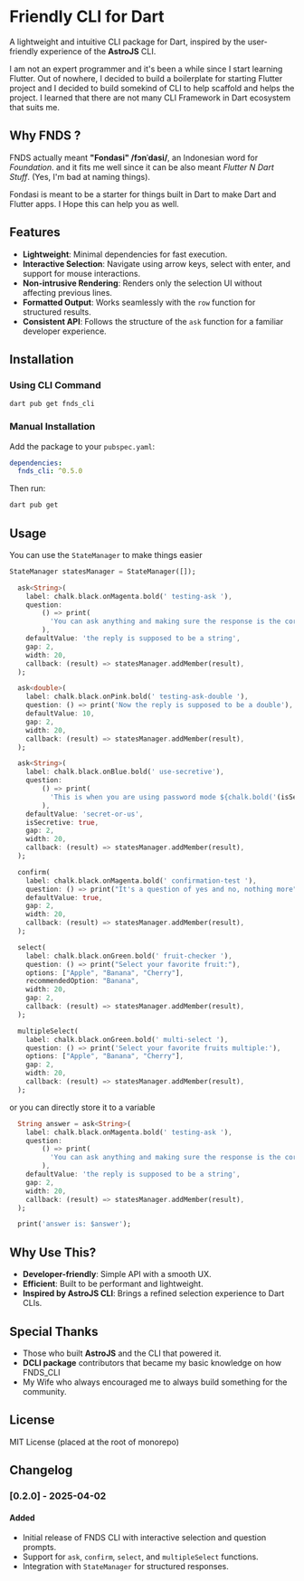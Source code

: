 # Friendly CLI for Dart

A lightweight and intuitive CLI package for Dart, inspired by the user-friendly experience of the **AstroJS** CLI.

I am not an expert programmer and it's been a while since I start learning Flutter. Out of nowhere, I decided to build a boilerplate for starting Flutter project and I decided to build somekind of CLI to help scaffold and helps the project. I learned that there are not many CLI Framework in Dart ecosystem that suits me.

## Why FNDS ?

FNDS actually meant **"Fondasi" /fɔnˈdasi/**, an Indonesian word for *Foundation*. and it fits me well since it can be also meant *Flutter N Dart Stuff*. (Yes, I'm bad at naming things).

Fondasi is meant to be a starter for things built in Dart to make Dart and Flutter apps. I Hope this can help you as well.

## Features

- **Lightweight**: Minimal dependencies for fast execution.
- **Interactive Selection**: Navigate using arrow keys, select with enter, and support for mouse interactions.
- **Non-intrusive Rendering**: Renders only the selection UI without affecting previous lines.
- **Formatted Output**: Works seamlessly with the `row` function for structured results.
- **Consistent API**: Follows the structure of the `ask` function for a familiar developer experience.

## Installation

### Using CLI Command

```
dart pub get fnds_cli
```

### Manual Installation

Add the package to your `pubspec.yaml`:

```yaml
dependencies:
  fnds_cli: ^0.5.0
```

Then run:

```sh
dart pub get
```

## Usage

You can use the `StateManager` to make things easier

```dart
StateManager statesManager = StateManager([]);

  ask<String>(
    label: chalk.black.onMagenta.bold(' testing-ask '),
    question:
        () => print(
          'You can ask anything and making sure the response is the correct type',
        ),
    defaultValue: 'the reply is supposed to be a string',
    gap: 2,
    width: 20,
    callback: (result) => statesManager.addMember(result),
  );

  ask<double>(
    label: chalk.black.onPink.bold(' testing-ask-double '),
    question: () => print('Now the reply is supposed to be a double'),
    defaultValue: 10,
    gap: 2,
    width: 20,
    callback: (result) => statesManager.addMember(result),
  );

  ask<String>(
    label: chalk.black.onBlue.bold(' use-secretive'),
    question:
        () => print(
          'This is when you are using password mode ${chalk.bold('(isSecretive set to true)')}: ',
        ),
    defaultValue: 'secret-or-us',
    isSecretive: true,
    gap: 2,
    width: 20,
    callback: (result) => statesManager.addMember(result),
  );

  confirm(
    label: chalk.black.onMagenta.bold(' confirmation-test '),
    question: () => print("It's a question of yes and no, nothing more"),
    defaultValue: true,
    gap: 2,
    width: 20,
    callback: (result) => statesManager.addMember(result),
  );

  select(
    label: chalk.black.onGreen.bold(' fruit-checker '),
    question: () => print("Select your favorite fruit:"),
    options: ["Apple", "Banana", "Cherry"],
    recommendedOption: "Banana",
    width: 20,
    gap: 2,
    callback: (result) => statesManager.addMember(result),
  );

  multipleSelect(
    label: chalk.black.onGreen.bold(' multi-select '),
    question: () => print('Select your favorite fruits multiple:'),
    options: ["Apple", "Banana", "Cherry"],
    gap: 2,
    width: 20,
    callback: (result) => statesManager.addMember(result),
  );
```

or you can directly store it to a variable

```dart
  String answer = ask<String>(
    label: chalk.black.onMagenta.bold(' testing-ask '),
    question:
        () => print(
          'You can ask anything and making sure the response is the correct type',
        ),
    defaultValue: 'the reply is supposed to be a string',
    gap: 2,
    width: 20,
    callback: (result) => statesManager.addMember(result),
  );

  print('answer is: $answer');
```

## Why Use This?

- **Developer-friendly**: Simple API with a smooth UX.
- **Efficient**: Built to be performant and lightweight.
- **Inspired by AstroJS CLI**: Brings a refined selection experience to Dart CLIs.

## Special Thanks

- Those who built **AstroJS** and the CLI that powered it.
- **DCLI package** contributors that became my basic knowledge on how FNDS_CLI 
- My Wife who always encouraged me to always build something for the community.

## License

MIT License (placed at the root of monorepo)

## Changelog
### [0.2.0] - 2025-04-02
#### Added
- Initial release of FNDS CLI with interactive selection and question prompts.
- Support for `ask`, `confirm`, `select`, and `multipleSelect` functions.
- Integration with `StateManager` for structured responses.


